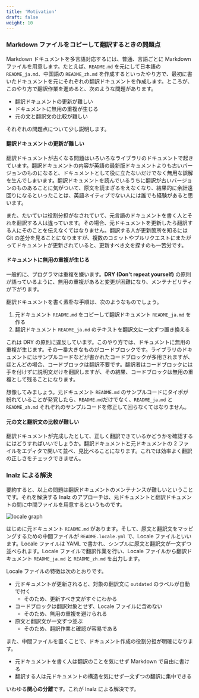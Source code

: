 ```yaml
---
title: 'Motivation'
draft: false
weight: 10
---
```


### Markdown ファイルをコピーして翻訳するときの問題点

Markdown ドキュメントを多言語対応するには、普通、言語ごとに Markdown ファイルを用意します。たとえば、`README.md` を元にして日本語の `README_ja.md`、中国語の `README_zh.md` を作成するといったやり方で、最初に書いたドキュメントを元にそれぞれの翻訳ドキュメントを作成します。ところが、このやり方で翻訳作業を進めると、次のような問題があります。

-   翻訳ドキュメントの更新が難しい
-   ドキュメントに無用の重複が生じる
-   元の文と翻訳文の比較が難しい

それぞれの問題点について少し説明します。

#### 翻訳ドキュメントの更新が難しい

翻訳ドキュメントが古くなる問題はいろいろなライブラリのドキュメントで起きています。翻訳ドキュメントの内容が英語の最新版ドキュメントよりも古いバージョンのものになると、ドキュメントとして役に立たないだけでなく無用な誤解を生んでしまいます。翻訳ドキュメントを読んでいるうちに翻訳が古いバージョンのものあることに気がついて、原文を読まざるをえなくなり、結果的に余計遠回りになるといったことは、英語ネイティブでない人には誰でも経験があると思います。

また、たいていは役割分担がなされていて、元言語のドキュメントを書く人とそれを翻訳する人は違っています。その場合、元ドキュメントを更新したら翻訳する人にそのことを伝えなくてはなりません。翻訳する人が更新箇所を知るには Git の差分を見ることになりますが、複数のコミットやプルリクエストにまたがってドキュメントが更新されていると、更新すべき文を探すのも一苦労です。

#### ドキュメントに無用の重複が生じる

一般的に、プログラマは重複を嫌います。**DRY (Don't repeat yourself)** の原則が語っているように、無用の重複があると変更が困難になり、メンテナビリティが下がります。

翻訳ドキュメントを書く素朴な手順は、次のようなものでしょう。

1.  元ドキュメント `README.md` をコピーして翻訳ドキュメント `README_ja.md` を作る
2.  翻訳ドキュメント `README_ja.md` のテキストを翻訳文に一文ずつ置き換える

これは DRY の原則に違反しています。このやり方では、ドキュメントに無用の重複が生じます。その一番大きなものがコードブロックです。ライブラリのドキュメントにはサンプルコードなどが書かれたコードブロックが多用されますが、ほとんどの場合、コードブロックは翻訳不要です。翻訳者はコードブロックには手を付けずに説明文だけを翻訳しますが、その結果、コードブロックは無用の重複として残ることになります。

想像してみましょう。元ドキュメント `README.md` のサンプルコードにタイポが紛れていることが発覚したら、`README.md`だけでなく、`README_ja.md` と `README_zh.md` それぞれのサンプルコードを修正して回らなくてはなりません。

#### 元の文と翻訳文の比較が難しい

翻訳ドキュメントが完成したとして、正しく翻訳できているかどうかを確認するにはどうすればいいでしょうか。翻訳ドキュメントと元ドキュメントの 2 ファイルをエディタで開いて並べ、見比べることになります。これでは効率よく翻訳の正しさをチェックできません。

### Inalz による解決

要約すると、以上の問題は翻訳ドキュメントのメンテナンスが難しいということです。それを解決する Inalz のアプローチは、元ドキュメントと翻訳ドキュメントの間に中間ファイルを用意するというものです。

![locale graph](/images/locale.jpg)

はじめに元ドキュメント `README.md` があります。そして、原文と翻訳文をマッピングするための中間ファイルが `README.locale.yml` で、Locale ファイルといいます。Locale ファイルは YAML で書かれ、シンプルに原文と翻訳文が一文ずつ並べられます。Locale ファイルで翻訳作業を行い、Locale ファイルから翻訳ドキュメント `README_ja.md` と `README_zh.md` を出力します。

Locale ファイルの特徴は次のとおりです。

-   元ドキュメントが更新されると、対象の翻訳文に `outdated` のラベルが自動で付く
    -   そのため、更新すべき文がすぐにわかる
-   コードブロックは翻訳対象とせず、Locale ファイルに含めない
    -   そのため、無用の重複を避けられる
-   原文と翻訳文が一文ずつ並ぶ
    -   そのため、翻訳作業と確認が容易である

また、中間ファイルを置くことで、ドキュメント作成の役割分担が明確になります。

-   元ドキュメントを書く人は翻訳のことを気にせず Markdown で自由に書ける
-   翻訳する人は元ドキュメントの構造を気にせず一文ずつの翻訳に集中できる

いわゆる**関心の分離**です。これが Inalz による解決です。
